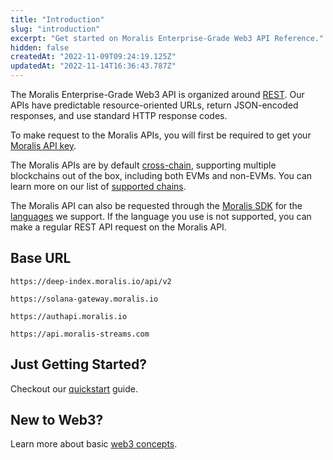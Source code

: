 ```yaml
---
title: "Introduction"
slug: "introduction"
excerpt: "Get started on Moralis Enterprise-Grade Web3 API Reference."
hidden: false
createdAt: "2022-11-09T09:24:19.125Z"
updatedAt: "2022-11-14T16:36:43.787Z"
---
```

The Moralis Enterprise-Grade Web3 API is organized around [REST](http://en.wikipedia.org/wiki/Representational_State_Transfer). Our APIs have predictable resource-oriented URLs, return JSON-encoded responses, and use standard HTTP response codes.

To make request to the Moralis APIs, you will first be required to get your [Moralis API key](https://docs.moralis.io/reference/moralis-api-key).

The Moralis APIs are by default [cross-chain](https://docs.moralis.io/docs/cross-chain-requests), supporting multiple blockchains out of the box, including both EVMs and non-EVMs. You can learn more on our list of [supported chains](https://docs.moralis.io/reference/supported-chains).

The Moralis API can also be requested through the [Moralis SDK](https://docs.moralis.io/docs/moralis-sdk) for the [languages](https://docs.moralis.io/docs/moralis-sdk#what-are-the-languages-we-support) we support. If the language you use is not supported, you can make a regular REST API request on the Moralis API.

## Base URL

```text EVM API
https://deep-index.moralis.io/api/v2
```
```Text Solana API
https://solana-gateway.moralis.io
```
```Text Auth API
https://authapi.moralis.io
```
```Text Streams API
https://api.moralis-streams.com
```



## Just Getting Started?

Checkout our [quickstart](https://docs.moralis.io/docs/quickstart) guide.

## New to Web3?

Learn more about basic [web3 concepts](https://docs.moralis.io/docs/web3-concepts).